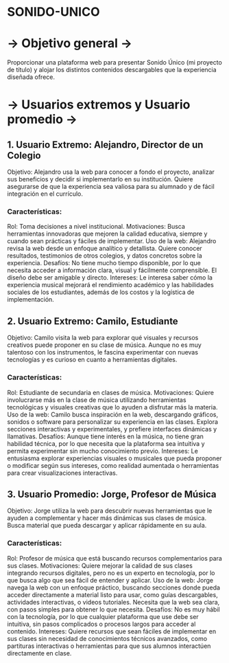 # SONIDO-UNICO

#  → Objetivo general → 
Proporcionar una plataforma web para presentar Sonido Único (mi proyecto de título) y alojar los distintos contenidos descargables que la experiencia diseñada ofrece. 

# → Usuarios extremos y Usuario promedio → 

## 1. Usuario Extremo: Alejandro, Director de un Colegio
Objetivo: Alejandro usa la web para conocer a fondo el proyecto, analizar sus beneficios y decidir si implementarlo en su institución. Quiere asegurarse de que la experiencia sea valiosa para su alumnado y de fácil integración en el currículo.

### Características:

Rol: Toma decisiones a nivel institucional.
Motivaciones: Busca herramientas innovadoras que mejoren la calidad educativa, siempre y cuando sean prácticas y fáciles de implementar.
Uso de la web: Alejandro revisa la web desde un enfoque analítico y detallista. Quiere conocer resultados, testimonios de otros colegios, y datos concretos sobre la experiencia.
Desafíos: No tiene mucho tiempo disponible, por lo que necesita acceder a información clara, visual y fácilmente comprensible. El diseño debe ser amigable y directo.
Intereses: Le interesa saber cómo la experiencia musical mejorará el rendimiento académico y las habilidades sociales de los estudiantes, además de los costos y la logística de implementación.

## 2. Usuario Extremo: Camilo, Estudiante
Objetivo: Camilo visita la web para explorar qué visuales y recursos creativos puede proponer en su clase de música. Aunque no es muy talentoso con los instrumentos, le fascina experimentar con nuevas tecnologías y es curioso en cuanto a herramientas digitales.

### Características:

Rol: Estudiante de secundaria en clases de música.
Motivaciones: Quiere involucrarse más en la clase de música utilizando herramientas tecnológicas y visuales creativas que lo ayuden a disfrutar más la materia.
Uso de la web: Camilo busca inspiración en la web, descargando gráficos, sonidos o software para personalizar su experiencia en las clases. Explora secciones interactivas y experimentales, y prefiere interfaces dinámicas y llamativas.
Desafíos: Aunque tiene interés en la música, no tiene gran habilidad técnica, por lo que necesita que la plataforma sea intuitiva y permita experimentar sin mucho conocimiento previo.
Intereses: Le entusiasma explorar experiencias visuales o musicales que pueda proponer o modificar según sus intereses, como realidad aumentada o herramientas para crear visualizaciones interactivas.

## 3. Usuario Promedio: Jorge, Profesor de Música
Objetivo: Jorge utiliza la web para descubrir nuevas herramientas que le ayuden a complementar y hacer más dinámicas sus clases de música. Busca material que pueda descargar y aplicar rápidamente en su aula.

### Características:

Rol: Profesor de música que está buscando recursos complementarios para sus clases.
Motivaciones: Quiere mejorar la calidad de sus clases integrando recursos digitales, pero no es un experto en tecnología, por lo que busca algo que sea fácil de entender y aplicar.
Uso de la web: Jorge navega la web con un enfoque práctico, buscando secciones donde pueda acceder directamente a material listo para usar, como guías descargables, actividades interactivas, o videos tutoriales. Necesita que la web sea clara, con pasos simples para obtener lo que necesita.
Desafíos: No es muy hábil con la tecnología, por lo que cualquier plataforma que use debe ser intuitiva, sin pasos complicados o procesos largos para acceder al contenido.
Intereses: Quiere recursos que sean fáciles de implementar en sus clases sin necesidad de conocimientos técnicos avanzados, como partituras interactivas o herramientas para que sus alumnos interactúen directamente en clase.



